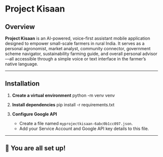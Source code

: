 # Project Kisaan

## Overview

**Project Kisaan** is an AI-powered, voice-first assistant mobile application designed to empower small-scale farmers in rural India. It serves as a personal agronomist, market analyst, community connector, government scheme navigator, sustainability farming guide, and overall personal advisor—all accessible through a simple voice or text interface in the farmer’s native language.

---

## Installation

1. **Create a virtual environment**
    python -m venv venv

2. **Install dependencies**
    pip install -r requirements.txt

3. **Configure Google API**
    - Create a file named `myprojectkisaan-6abc0b1cc097.json`.
    - Add your Service Account and Google API key details to this file.

---

## 🎉 You are all set up!
